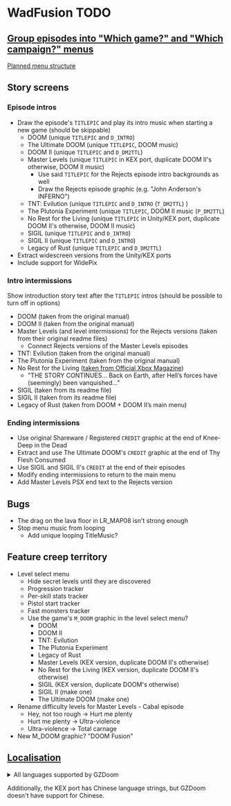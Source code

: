 # WadFusion TODO

## [Group episodes into "Which game?" and "Which campaign?" menus](https://github.com/Owlet7/wadfusion/issues/6)
[Planned menu structure](https://github.com/user-attachments/assets/7b7a4fdc-a4af-42fa-a612-817c53c126e4)

## Story screens

### Episode intros
- Draw the episode's `TITLEPIC` and play its intro music when starting a new game (should be skippable)
  - DOOM (unique `TITLEPIC` and `D_INTRO`)
  - The Ultimate DOOM (unique `TITLEPIC`, DOOM music)
  - DOOM II (unique `TITLEPIC` and `D_DM2TTL`)
  - Master Levels (unique `TITLEPIC` in KEX port, duplicate DOOM II's otherwise, DOOM II music)
    - Use said `TITLEPIC` for the Rejects episode intro backgrounds as well
    - Draw the Rejects episode graphic (e.g. "John Anderson's INFERNO")
  - TNT: Evilution (unique `TITLEPIC` and `D_INTRO` (`T_DM2TTL`) )
  - The Plutonia Experiment (unique `TITLEPIC`, DOOM II music (`P_DM2TTL`)
  - No Rest for the Living (unique `TITLEPIC` in Unity/KEX port, duplicate DOOM II's otherwise, DOOM II music)
  - SIGIL (unique `TITLEPIC` and `D_INTRO`)
  - SIGIL II (unique `TITLEPIC` and `D_INTRO`)
  - Legacy of Rust (unique `TITLEPIC` and `D_DM2TTL`)
- Extract widescreen versions from the Unity/KEX ports
- Include support for WidePix

### Intro intermissions
Show introduction story text after the `TITLEPIC` intros (should be possible to turn off in options)
- DOOM (taken from the original manual)
- DOOM II (taken from the original manual)
- Master Levels (and level intermissions) for the Rejects versions (taken from their original readme files)
  - Connect Rejects versions of the Master Levels episodes
- TNT: Evilution (taken from the original manual)
- The Plutonia Experiment (taken from the original manual)
- No Rest for the Living ([taken from Official Xbox Magazine](https://web.archive.org/web/20101126074132/http://www.oxmonline.com/article/previews/a-f/doom-ii))
  - "THE STORY CONTINUES… Back on Earth, after Hell’s forces have (seemingly) been vanquished..."
- SIGIL (taken from its readme file)
- SIGIL II (taken from its readme file)
- Legacy of Rust (taken from DOOM + DOOM II’s main menu)

### Ending intermissions
- Use original Shareware / Registered `CREDIT` graphic at the end of Knee-Deep in the Dead
- Extract and use The Ultimate DOOM's `CREDIT` graphic at the end of Thy Flesh Consumed
- Use SIGIL and SIGIL II's `CREDIT` at the end of their episodes
- Modify ending intermissions to return to the main menu
- Add Master Levels PSX end text to the Rejects version

## Bugs
- The drag on the lava floor in LR_MAP08 isn't strong enough
- Stop menu music from looping
  - Add unique looping TitleMusic?

## Feature creep territory
- Level select menu
  - Hide secret levels until they are discovered
  - Progression tracker
  - Per-skill stats tracker
  - Pistol start tracker
  - Fast monsters tracker
  - Use the game's `M_DOOM` graphic in the level select menu?
    - DOOM
	- DOOM II
	- TNT: Evilution
	- The Plutonia Experiment
	- Legacy of Rust
	- Master Levels (KEX version, duplicate DOOM II's otherwise)
	- No Rest for the Living (KEX version, duplicate DOOM II's otherwise)
	- SIGIL (KEX version, duplicate DOOM's otherwise)
	- SIGIL II (make one)
	- The Ultimate DOOM (make one)
- Rename difficulty levels for Master Levels - Cabal episode
  - Hey, not too rough -> Hurt me plenty
  - Hurt me plenty -> Ultra-violence
  - Ultra-violence -> Total carnage
- New M_DOOM graphic? "DOOM Fusion"

## [Localisation](https://github.com/Owlet7/wadfusion/issues/13)
<details>
<summary>All languages supported by GZDoom</summary>

- [ ] Czech
- [ ] Danish
- [ ] German
- [ ] Spanish Castilian
- [ ] Spanish Latin American
- [ ] Esperanto (why is this a thing?)
- [ ] Finnish
- [ ] French
- [ ] Hungarian
- [ ] Italian
- [ ] Japanese
- [ ] Korean
- [ ] Dutch
- [ ] Norwegian
- [ ] Polish
- [ ] Portuguese
- [ ] Portuguese Brazilian
- [ ] Romanian
- [x] Russian
- [ ] Serbian
- [ ] Turkish

</details>

Additionally, the KEX port has Chinese language strings, but GZDoom doesn't have support for Chinese.
